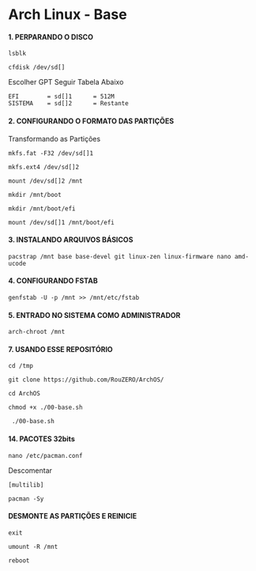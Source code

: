 # Arch Linux - Base

#### 1. PERPARANDO O DISCO
```
lsblk
```
```
cfdisk /dev/sd[]
```
Escolher GPT Seguir Tabela Abaixo
```
EFI        = sd[]1      = 512M
SISTEMA    = sd[]2      = Restante
```
#### 2. CONFIGURANDO O FORMATO DAS PARTIÇÕES

Transformando as Partições
```
mkfs.fat -F32 /dev/sd[]1
```
```
mkfs.ext4 /dev/sd[]2
```
```
mount /dev/sd[]2 /mnt
```
```
mkdir /mnt/boot
```
```
mkdir /mnt/boot/efi
```
```
mount /dev/sd[]1 /mnt/boot/efi
```
#### 3. INSTALANDO ARQUIVOS BÁSICOS
```
pacstrap /mnt base base-devel git linux-zen linux-firmware nano amd-ucode
```
#### 4. CONFIGURANDO FSTAB  
```
genfstab -U -p /mnt >> /mnt/etc/fstab
```
#### 5. ENTRADO NO SISTEMA COMO ADMINISTRADOR 
```
arch-chroot /mnt
```
#### 7. USANDO ESSE REPOSITÓRIO
```
cd /tmp
```
```
git clone https://github.com/RouZERO/ArchOS/
```
```
cd ArchOS
```
```
chmod +x ./00-base.sh
```
```
 ./00-base.sh
```
#### 14. PACOTES 32bits
```
nano /etc/pacman.conf
```
Descomentar
```
[multilib]
```
```
pacman -Sy
```
#### DESMONTE AS PARTIÇÕES E REINICIE
```
exit
```
```
umount -R /mnt
```
```
reboot
```
